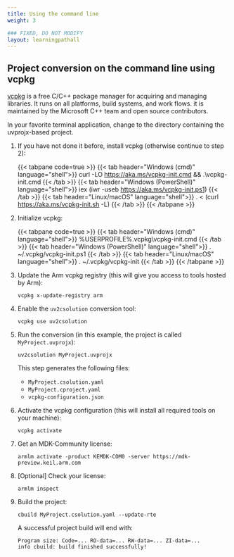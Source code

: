 ```yaml
---
title: Using the command line
weight: 3

### FIXED, DO NOT MODIFY
layout: learningpathall
---
```


## Project conversion on the command line using vcpkg

[vcpkg](https://vcpkg.io/en/index.html) is a free C/C++ package manager for acquiring and managing libraries. It runs on all platforms, build systems, and work flows. it is maintained by the Microsoft C++ team and open source contributors.

In your favorite terminal application, change to the directory containing the uvprojx-based project.

1. If you have not done it before, install vcpkg (otherwise continue to step 2):

   {{< tabpane code=true >}}
     {{< tab header="Windows (cmd)" language="shell">}}
   curl -LO https://aka.ms/vcpkg-init.cmd && .\vcpkg-init.cmd
     {{< /tab >}}
     {{< tab header="Windows (PowerShell)" language="shell">}}
   iex (iwr -useb https://aka.ms/vcpkg-init.ps1)
     {{< /tab >}}
     {{< tab header="Linux/macOS" language="shell">}}
   . < (curl https://aka.ms/vcpkg-init.sh -L)
     {{< /tab >}}
   {{< /tabpane >}}

1. Initialize vcpkg:

   {{< tabpane code=true >}}
     {{< tab header="Windows (cmd)" language="shell">}}
   %USERPROFILE%\.vcpkg\vcpkg-init.cmd
     {{< /tab >}}
     {{< tab header="Windows (PowerShell)" language="shell">}}
   . ~/.vcpkg/vcpkg-init.ps1
     {{< /tab >}}
     {{< tab header="Linux/macOS" language="shell">}}
   . ~/.vcpkg/vcpkg-init
     {{< /tab >}}
   {{< /tabpane >}}

2. Update the Arm vcpkg registry (this will give you access to tools hosted by Arm):

   ```shell
   vcpkg x-update-registry arm
   ```

3. Enable the `uv2csolution` conversion tool:

   ```shell
   vcpkg use uv2csolution
   ```

4. Run the conversion (in this example, the project is called `MyProject.uvprojx`):

   ```shell
   uv2csolution MyProject.uvprojx
   ```

   This step generates the following files:
   - `MyProject.csolution.yaml`
   - `MyProject.cproject.yaml`
   - `vcpkg-configuration.json`

5. Activate the vcpkg configuration (this will install all required tools on your machine):

   ```shell
   vcpkg activate
   ```

5. Get an MDK-Community license:

   ```shell
   armlm activate -product KEMDK-COM0 -server https://mdk-preview.keil.arm.com
   ```

5. [Optional] Check your license:

   ```shell
   armlm inspect
   ```

6. Build the project:

   ```shell
   cbuild MyProject.csolution.yaml --update-rte
   ```

   A successful project build will end with:

   ```output
   Program size: Code=... RO-data=... RW-data=... ZI-data=...
   info cbuild: build finished successfully!
   ```
